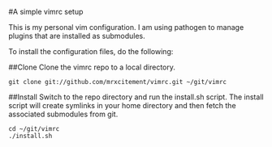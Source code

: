 #A simple vimrc setup

This is my personal vim configuration. I am using pathogen to manage plugins that are installed as submodules.

To install the configuration files, do the following:

##Clone
Clone the vimrc repo to a local directory.

    git clone git://github.com/mrxcitement/vimrc.git ~/git/vimrc

##Install 
Switch to the repo directory and run the install.sh script. 
The install script will create symlinks in your home directory and then fetch the associated submodules from git.

	cd ~/git/vimrc
	./install.sh

